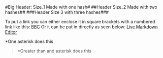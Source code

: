 #Big Header: Size_1 Made with one hash#
##Header Size_2 Made with two hashes##
###Header Size 3 with three hashes###

To put a link you can either enclose it in square brackets with a numbered link like this: [BBC][1] 
Or it can be put in directly as seen below:
[Live Markdown Editor](http://jrmoran.com/playground/markdown-live-editor)


*One asterisk does this 

>*Greater than and asterisk does this

[1]: http://www.bbc.co.uk